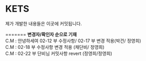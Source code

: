 
# KETS

제가 개발한 내용들은 이곳에 커밋됩니다.

=======
**변경자/확인자 순으로 기재**  
C.M : 안녕하세여 02-12 부 수정사항/ 02-17 부 변경 적용(박건/ 정영희)  
C.M : 02-18 부 수정사항 변경 적용 (채단비/ 정영희)  
C.M : 02-22 부 단비님 커밋사항 revert (정영희/정영희)  
